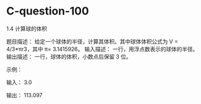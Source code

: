 # C-question-100
1.4 计算球的体积

题目描述：
给定一个球体的半径，计算其体积。其中球体体积公式为 V = 4/3*πr3，其中 π= 3.1415926。 输入描述：
一行，用浮点数表示的球体的半径。 输出描述：
一行，球体的体积，小数点后保留 3 位。 

示例：

输入：
3.0

输出：
113.097